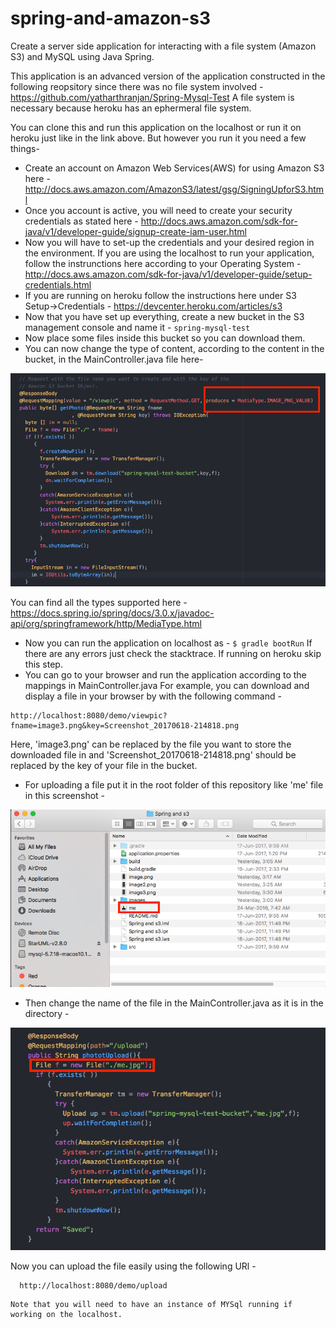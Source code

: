 # spring-and-amazon-s3
Create a server side application for interacting with a file system (Amazon S3) and MySQL using Java Spring.


This application is an advanced version of the application constructed in the following reopsitory since there was no file system involved - https://github.com/yatharthranjan/Spring-Mysql-Test
A file system is necessary because heroku has an ephermeral file system.

You can clone this and run this application on the localhost or run it on heroku just like in the link above.
But however you run it you need a few things-

* Create an account on Amazon Web Services(AWS) for using Amazon S3 here - http://docs.aws.amazon.com/AmazonS3/latest/gsg/SigningUpforS3.html
* Once you account is active, you will need to create your security credentials as stated here - http://docs.aws.amazon.com/sdk-for-java/v1/developer-guide/signup-create-iam-user.html
* Now you will have to set-up the credentials and your desired region in the environment. If you are using the localhost to run your application, follow the instrunctions here according to your Operating System - http://docs.aws.amazon.com/sdk-for-java/v1/developer-guide/setup-credentials.html 
* If you are running on heroku follow the instructions here under S3 Setup->Credentials - https://devcenter.heroku.com/articles/s3
* Now that you have set up everything, create a new bucket in the S3 management console and name it - `spring-mysql-test`
* Now place some files inside this bucket so you can download them.
* You can now change the type of content, according to the content in the bucket, in the MainController.java file here- 


![Alt text](/images/Screen2.png "Main Page")



You can find all the types supported here - https://docs.spring.io/spring/docs/3.0.x/javadoc-api/org/springframework/http/MediaType.html
* Now you can run the application on localhost as - ``$ gradle bootRun``
If there are any errors just check the stacktrace. If running on heroku skip this step.
* You can go to your browser and run the application according to the mappings in MainController.java
For example, you can download and display a file in your browser by with the following command -

```
http://localhost:8080/demo/viewpic?fname=image3.png&key=Screenshot_20170618-214818.png

```
Here, 'image3.png' can be replaced by the file you want to store the downloaded file in and 'Screenshot_20170618-214818.png' should be replaced by the key of your file in the bucket.

* For uploading a file put it in the root folder of this repository like 'me' file in this screenshot - 

![Alt text](/images/Screen1.png "Main Page")


* Then change the name of the file in the MainController.java as it is in the directory - 

![Alt text](/images/Screen3.png "Main Page")


Now you can upload the file easily using the following URl - 

``` 
  http://localhost:8080/demo/upload
```
`````
Note that you will need to have an instance of MYSql running if working on the localhost.
`````
